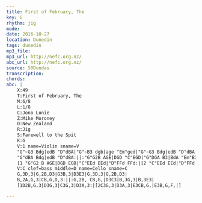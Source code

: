 ```yaml
---
title: First of February, The
key: G
rhythm: jig
mode:
date: 2016-10-27
location: Dunedin
tags: dunedin
mp3_file:
mp3_url: http://nefc.org.nz/
abc_url: http://nefc.org.nz/
source: 50Dundas
transcription:
chords: 
abc: |
    X:49
    T:First of February, The
    M:6/8
    L:1/8
    C:Jono Lonie
    Z:Mike Moroney
    O:New Zealand
    R:Jig
    S:Farewell to the Spit
    K:G
    V:1 name=Violin sname=V
    "G"~G3 Bdg|edB "D"dBA|"G"~B3 dgb|age "Em"ged|"G"~G3 Bdg|edB "D"dBA|
    "G"dBA Bdg|edB "D"dBA:||:"G"G2B AGE|DGD "C"EGD|"G"DGA B3|BdA "Em"B3|
    [1 "G"G2 B AGE|DGD EGD|"C"EEd EEd|"D"FFd FFd:|[2 "C"EEd EEd|"D"FFd FFd|"C"eee edB|"D"eee dBA|]
    V:C clef=bass middle=D name=Cello sname=C
    G,3D,3|G,2B,D3|G3B,3|D3E3|G,3D,3|G,2B,D3|
    B,2A,G,3|CB,G,D,3:||:G,2B, CB,G,|D3C3|B,3G,3|B,3E3|
    [1D2B,G,3|D3G,3|C3G,3|D3A,3:|[2C3G,3|D3A,3|E3CB,G,|E3B,G,F,|]

---
```

